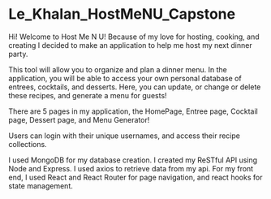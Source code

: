 # Le_Khalan_HostMeNU_Capstone

Hi! Welcome to Host Me N U! 
Because of my love for hosting, cooking, and creating I decided to make an application to help me host my next dinner party.

This tool will allow you to organize and plan a dinner menu. In the application, you will be able to access your own personal database of entrees, cocktails, and desserts. Here, you can update, or change or delete these recipes, and generate a menu for guests!

There are 5 pages in my application, the HomePage, Entree page, Cocktail page, Dessert page, and Menu Generator!

Users can login with their unique usernames, and access their recipe collections. 

I used MongoDB for my database creation.
I created my ReSTful API using Node and Express.
I used axios to retrieve data from my api. 
For my front end, I used React and React Router for page navigation, and react hooks for state management.
